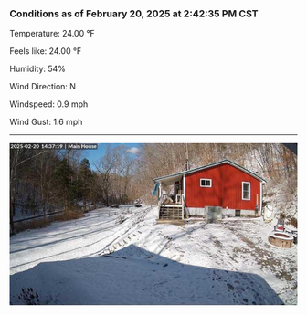### Conditions as of February 20, 2025 at 2:42:35 PM CST 

Temperature: 24.00 &deg;F

Feels like: 24.00 &deg;F

Humidity: 54%

Wind Direction: N

Windspeed: 0.9 mph

Wind Gust: 1.6 mph

---

<img src="./images/latest.jpeg"/>

